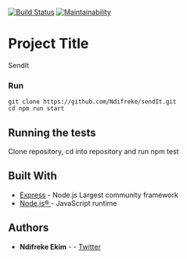 [![Build Status](https://travis-ci.org/Ndifreke/sendIt.svg?branch=master)](https://travis-ci.org/Ndifreke/sendIt)
[![Maintainability](https://api.codeclimate.com/v1/badges/794eccb03132f5acde0b/maintainability)](https://codeclimate.com/github/Ndifreke/sendIt/maintainability)


# Project Title
SendIt
### Run
```
git clone https://github.com/Ndifreke/sendIt.git
cd npm run start
```
## Running the tests
Clone repository,
cd into repository and run npm test

## Built With

* [Express](https://expressjs.com/) - Node.js Largest community framework
* [Node.js® ](https://maven.apache.org/) - JavaScript runtime

## Authors

* **Ndifreke Ekim** -  - [Twitter](https://twitter.com/nexkim360)
